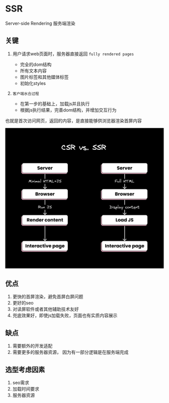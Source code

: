 # SSR

Server-side Rendering
服务端渲染

## 关键

1. 用户请求web页面时，服务器直接返回 `fully rendered pages`
   + 完全的dom结构
   + 所有文本内容
   + 图片标签和其他媒体标签
   + 初始化styles

2. `客户端水合过程`
   + 在第一步的基础上，加载js并且执行
   + 根据js执行结果，完善dom结构，并增加交互行为

也就是首次访问网页，返回的内容，是直接能够供浏览器渲染首屏内容

![alt text](./.imgs/csr_ssr.png)

## 优点

1. 更快的首屏渲染，避免首屏白屏问题
2. 更好的seo
3. 对读屏软件或者其他辅助技术友好
4. 兜底效果好，即使js加载失败，页面也有实质内容展示
  
## 缺点

1. 需要额外的开发适配
2. 需要更多的服务器资源， 因为有一部分逻辑是在服务端完成

## 选型考虑因素

1. seo需求
2. 加载时间要求
3. 服务器资源
